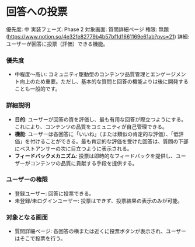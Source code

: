 # 回答への投票

優先度: 中
実装フェーズ: Phase 2
対象画面: 質問詳細ページ
権限: 無題 (https://www.notion.so/4e32fe82779b4b57bf1d1661169e61ab?pvs=21)
詳細: ユーザーが回答に投票（評価）できる機能。

### 優先度

- 中程度〜高い: コミュニティ駆動型のコンテンツ品質管理とエンゲージメント向上のため重要。ただし、基本的な質問と回答の機能よりは後に開発することも一般的です。

### 詳細説明

- **目的**: ユーザーが回答の質を評価し、最も有用な回答が際立つようにする。これにより、コンテンツの品質をコミュニティが自己管理できる。
- **機能**: ユーザーは各回答に「いいね」（または類似の肯定的な評価）、「低評価」を付けることができる。最も肯定的な評価を受けた回答は、質問の下部にベストアンサーの次に目立つように表示される。
- **フィードバックメカニズム**: 投票は即時的なフィードバックを提供し、ユーザーがコンテンツの品質に貢献する手段を提供する。

### ユーザーの権限

- 登録ユーザー: 回答に投票できる。
- 未登録/未ログインユーザー: 投票はできず、投票結果の表示のみが可能。

### 対象となる画面

- 質問詳細ページ: 各回答の横または近くに投票ボタンが表示され、ユーザーはそこで投票を行う。